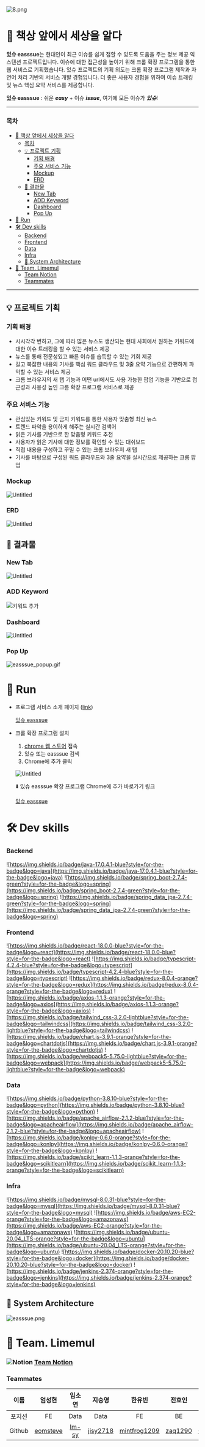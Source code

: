![8.png](./READMEIMGS/있슈_m.png)
# 📰 책상 앞에서 세상을 알다


**있슈 easssue**는 현대인이 최근 이슈를 쉽게 접할 수 있도록 도움을 주는 정보 제공 익스텐션 프로젝트입니다. 이슈에 대한 접근성을 높이기 위해 크롬 확장 프로그램을 통한 웹 서비스로 기획했습니다. 있슈 프로젝트의 기획 의도는 크롬 확장 프로그램 제작과 자연어 처리 기반의 서비스 개발 경험입니다. 더 좋은 사용자 경험을 위하여 이슈 트래킹 및 뉴스 핵심 요약 서비스를 제공합니다.

**있슈 easssue** : 쉬운 ***easy*** + 이슈 ***issue***, 여기에 모든 이슈가 ***있슈***!

---

### 목차
- [📰 책상 앞에서 세상을 알다](#-책상-앞에서-세상을-알다)
    - [목차](#목차)
  - [💡 프로젝트 기획](#-프로젝트-기획)
    - [기획 배경](#기획-배경)
    - [주요 서비스 기능](#주요-서비스-기능)
    - [Mockup](#mockup)
    - [ERD](#erd)
  - [💙 결과물](#-결과물)
    - [New Tab](#new-tab)
    - [ADD Keyword](#add-keyword)
    - [Dashboard](#dashboard)
    - [Pop Up](#pop-up)
- [🏁 Run](#-run)
- [🛠️ Dev skills](#️-dev-skills)
    - [Backend](#backend)
    - [Frontend](#frontend)
    - [Data](#data)
    - [Infra](#infra)
  - [🔨 System Architecture](#-system-architecture)
- [🍋 Team. Limemul](#-team-limemul)
    - [ Team Notion](#-team-notion)
    - [Teammates](#teammates)

---
## 💡 프로젝트 기획

### 기획 배경

- 시시각각 변하고, 그에 따라 많은 뉴스도 생산되는 현대 사회에서 원하는 키워드에 대한 이슈 트래킹을 할 수 있는 서비스 제공
- 뉴스를 통해 전문성있고 빠른 이슈를 습득할 수 있는 기회 제공
- 길고 복잡한 내용의 기사를 핵심 워드 클라우드 및 3줄 요약 기능으로 간편하게 파악할 수 있는 서비스 제공
- 크롬 브라우저의 새 탭 기능과 어떤 url에서도 사용 가능한 팝업 기능을 기반으로 접근성과 사용성 높인 크롬 확장 프로그램 서비스로 제공

### 주요 서비스 기능

- 관심있는 키워드 및 금지 키워드를 통한 사용자 맞춤형 최신 뉴스
- 트렌드 파악을 용이하게 해주는 실시간 검색어
- 읽은 기사를 기반으로 한 맞춤형 키워드 추천
- 사용자가 읽은 기사에 대한 정보를 확인할 수 있는 대쉬보드
- 직접 내용을 구성하고 꾸밀 수 있는 크롬 브라우저 새 탭
- 기사를 바탕으로 구성된 워드 클라우드와 3줄 요약을 실시간으로 제공하는 크롬 팝업

### Mockup

![Untitled](./READMEIMGS/Untitled%202.png)

### ERD

![Untitled](./READMEIMGS/Untitled%203.png)
## 💙 결과물

### New Tab

![Untitled](./READMEIMGS/Untitled.png)

### ADD Keyword

![키워드 추가](./READMEIMGS/add_keyword.gif)

### Dashboard

![Untitled](./READMEIMGS/Untitled%201.png)

### Pop Up

![easssue_popup.gif](./READMEIMGS/easssue_popup.gif)


# 🏁 Run

- 프로그램 서비스 소개 페이지 ([link](https://www.easssue.com/))
    
    [있슈 easssue](https://www.easssue.com/)
    

- 크롬 확장 프로그램 설치
    1. [chrome 웹 스토어](https://chrome.google.com/webstore/category/extensions) 접속
    2. 있슈 또는 easssue 검색
    3. Chrome에 추가 클릭
    
    ![Untitled](./READMEIMGS/Untitled%204.png)
    
    ⬇️ 있슈 easssue 확장 프로그램 Chrome에 추가 바로가기 링크
    
    [있슈 easssue](https://chrome.google.com/webstore/detail/%EC%9E%88%EC%8A%88-easssue/cmnmdjpabceejnbkdlijepkmcdpdohjl)
    

# 🛠️ Dev skills

### Backend

![https://img.shields.io/badge/java-17.0.4.1-blue?style=for-the-badge&logo=java](https://img.shields.io/badge/java-17.0.4.1-blue?style=for-the-badge&logo=java)
![https://img.shields.io/badge/spring_boot-2.7.4-green?style=for-the-badge&logo=spring](https://img.shields.io/badge/spring_boot-2.7.4-green?style=for-the-badge&logo=spring)
![https://img.shields.io/badge/spring_data_jpa-2.7.4-green?style=for-the-badge&logo=spring](https://img.shields.io/badge/spring_data_jpa-2.7.4-green?style=for-the-badge&logo=spring)

### Frontend

![https://img.shields.io/badge/react-18.0.0-blue?style=for-the-badge&logo=react](https://img.shields.io/badge/react-18.0.0-blue?style=for-the-badge&logo=react)
![https://img.shields.io/badge/typescript-4.2.4-blue?style=for-the-badge&logo=typescript](https://img.shields.io/badge/typescript-4.2.4-blue?style=for-the-badge&logo=typescript)
![https://img.shields.io/badge/redux-8.0.4-orange?style=for-the-badge&logo=redux](https://img.shields.io/badge/redux-8.0.4-orange?style=for-the-badge&logo=redux)
![https://img.shields.io/badge/axios-1.1.3-orange?style=for-the-badge&logo=axios](https://img.shields.io/badge/axios-1.1.3-orange?style=for-the-badge&logo=axios)
![https://img.shields.io/badge/tailwind_css-3.2.0-lightblue?style=for-the-badge&logo=tailwindcss](https://img.shields.io/badge/tailwind_css-3.2.0-lightblue?style=for-the-badge&logo=tailwindcss)
![https://img.shields.io/badge/chart.js-3.9.1-orange?style=for-the-badge&logo=chartdotjs](https://img.shields.io/badge/chart.js-3.9.1-orange?style=for-the-badge&logo=chartdotjs)
![https://img.shields.io/badge/webpack5-5.75.0-lightblue?style=for-the-badge&logo=webpack](https://img.shields.io/badge/webpack5-5.75.0-lightblue?style=for-the-badge&logo=webpack)

### Data

![https://img.shields.io/badge/python-3.8.10-blue?style=for-the-badge&logo=python](https://img.shields.io/badge/python-3.8.10-blue?style=for-the-badge&logo=python)
![https://img.shields.io/badge/apache_airflow-2.1.2-blue?style=for-the-badge&logo=apacheairflow](https://img.shields.io/badge/apache_airflow-2.1.2-blue?style=for-the-badge&logo=apacheairflow)
![https://img.shields.io/badge/konlpy-0.6.0-orange?style=for-the-badge&logo=konlpy](https://img.shields.io/badge/konlpy-0.6.0-orange?style=for-the-badge&logo=konlpy)
![https://img.shields.io/badge/scikit_learn-1.1.3-orange?style=for-the-badge&logo=scikitlearn](https://img.shields.io/badge/scikit_learn-1.1.3-orange?style=for-the-badge&logo=scikitlearn)

### Infra

![https://img.shields.io/badge/mysql-8.0.31-blue?style=for-the-badge&logo=mysql](https://img.shields.io/badge/mysql-8.0.31-blue?style=for-the-badge&logo=mysql)
![https://img.shields.io/badge/aws-EC2-orange?style=for-the-badge&logo=amazonaws](https://img.shields.io/badge/aws-EC2-orange?style=for-the-badge&logo=amazonaws)
![https://img.shields.io/badge/ubuntu-20.04_LTS-orange?style=for-the-badge&logo=ubuntu](https://img.shields.io/badge/ubuntu-20.04_LTS-orange?style=for-the-badge&logo=ubuntu)
![https://img.shields.io/badge/docker-20.10.20-blue?style=for-the-badge&logo=docker](https://img.shields.io/badge/docker-20.10.20-blue?style=for-the-badge&logo=docker)
![https://img.shields.io/badge/jenkins-2.374-orange?style=for-the-badge&logo=jenkins](https://img.shields.io/badge/jenkins-2.374-orange?style=for-the-badge&logo=jenkins)

## 🔨 System Architecture

![easssue.png](/READMEIMGS/easssue.png)

# 🍋 Team. Limemul

### ![Notion](./READMEIMGS/icons8-notion-24.png) [Team Notion](https://www.notion.so/easssue-093a7d08efb54fb9b61b7fce93cedd85)


### Teammates

| 이름     | 엄성현                                     | 임소연                               | 지승영                                     | 한유빈                                   | 전효인                                   | 김효은                                         |
|:------:|:---------------------------------------:|:---------------------------------:|:---------------------------------------:|:-------------------------------------:|:-------------------------------------:|:-------------------------------------------:|
| 포지션    | FE                                      | Data                              | Data                                    | FE                            | BE                                    | BE, 팀장                                      |
| Github | [eomsteve](https://github.com/eomsteve) | [Im-sy](https://github.com/Im-sy) | [jisy2718](https://github.com/jisy2718) | [mintfrog1209](https://github.com/mintfrog-1209) | [zaq1290](https://github.com/zaq1290) | [Chosephine](https://github.com/Chosephine) |
